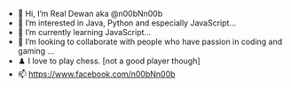 - 👋 Hi, I’m Real Dewan aka @n00bNn00b
- 👀 I’m interested in Java, Python and especially JavaScript...
- 🌱 I’m currently learning JavaScript...
- 💞️ I’m looking to collaborate with people who have passion in coding and gaming ...
- ♟️  I love to play chess. [not a good player though] 
- 📫  https://www.facebook.com/n00bNn00b

<!---
n00bNn00b/n00bNn00b is a ✨ special ✨ repository because its `README.md` (this file) appears on your GitHub profile.
You can click the Preview link to take a look at your changes.
--->
